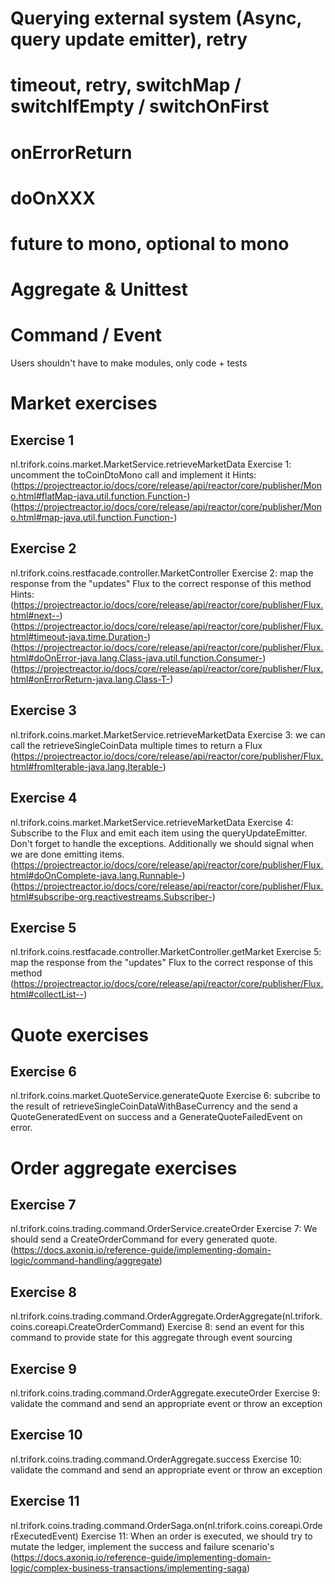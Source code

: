 # Querying external system (Async, query update emitter), retry
# timeout, retry, switchMap / switchIfEmpty / switchOnFirst
# onErrorReturn
# doOnXXX
# future to mono, optional to mono
# Aggregate & Unittest
# Command / Event


Users shouldn't have to make modules, only code + tests


# Market exercises
## Exercise 1
nl.trifork.coins.market.MarketService.retrieveMarketData
Exercise 1: uncomment the toCoinDtoMono call and implement it
Hints: 
(https://projectreactor.io/docs/core/release/api/reactor/core/publisher/Mono.html#flatMap-java.util.function.Function-)
(https://projectreactor.io/docs/core/release/api/reactor/core/publisher/Mono.html#map-java.util.function.Function-)


## Exercise 2
nl.trifork.coins.restfacade.controller.MarketController
Exercise 2: map the response from the "updates" Flux to the correct response of this method
Hints:
(https://projectreactor.io/docs/core/release/api/reactor/core/publisher/Flux.html#next--)
(https://projectreactor.io/docs/core/release/api/reactor/core/publisher/Flux.html#timeout-java.time.Duration-)
(https://projectreactor.io/docs/core/release/api/reactor/core/publisher/Flux.html#doOnError-java.lang.Class-java.util.function.Consumer-)
(https://projectreactor.io/docs/core/release/api/reactor/core/publisher/Flux.html#onErrorReturn-java.lang.Class-T-)

## Exercise 3
nl.trifork.coins.market.MarketService.retrieveMarketData
Exercise 3: we can call the retrieveSingleCoinData multiple times to return a Flux
(https://projectreactor.io/docs/core/release/api/reactor/core/publisher/Flux.html#fromIterable-java.lang.Iterable-)

## Exercise 4
nl.trifork.coins.market.MarketService.retrieveMarketData
Exercise 4: Subscribe to the Flux and emit each item using the queryUpdateEmitter. Don't forget to handle the exceptions. Additionally we should signal when we are done emitting items.
(https://projectreactor.io/docs/core/release/api/reactor/core/publisher/Flux.html#doOnComplete-java.lang.Runnable-)
(https://projectreactor.io/docs/core/release/api/reactor/core/publisher/Flux.html#subscribe-org.reactivestreams.Subscriber-)

## Exercise 5
nl.trifork.coins.restfacade.controller.MarketController.getMarket
Exercise 5: map the response from the "updates" Flux to the correct response of this method
(https://projectreactor.io/docs/core/release/api/reactor/core/publisher/Flux.html#collectList--)

# Quote exercises
## Exercise 6
nl.trifork.coins.market.QuoteService.generateQuote
Exercise 6: subcribe to the result of retrieveSingleCoinDataWithBaseCurrency and the send a QuoteGeneratedEvent on success and a GenerateQuoteFailedEvent on error.

# Order aggregate exercises
## Exercise 7
nl.trifork.coins.trading.command.OrderService.createOrder
Exercise 7: We should send a CreateOrderCommand for every generated quote.
(https://docs.axoniq.io/reference-guide/implementing-domain-logic/command-handling/aggregate)

## Exercise 8
nl.trifork.coins.trading.command.OrderAggregate.OrderAggregate(nl.trifork.coins.coreapi.CreateOrderCommand)
Exercise 8: send an event for this command to provide state for this aggregate through event sourcing

## Exercise 9
nl.trifork.coins.trading.command.OrderAggregate.executeOrder
Exercise 9: validate the command and send an appropriate event or throw an exception

## Exercise 10
nl.trifork.coins.trading.command.OrderAggregate.success
Exercise 10: validate the command and send an appropriate event or throw an exception

## Exercise 11
nl.trifork.coins.trading.command.OrderSaga.on(nl.trifork.coins.coreapi.OrderExecutedEvent)
Exercise 11: When an order is executed, we should try to mutate the ledger, implement the success and failure scenario's
(https://docs.axoniq.io/reference-guide/implementing-domain-logic/complex-business-transactions/implementing-saga)
